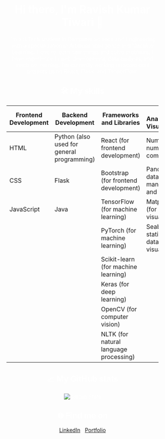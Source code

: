 <div align="center" style="background-image: url('Banner.png'); background-size: cover; color: white; padding: 50px;">

# Hi there, I'm Ravish Kumar Tiwari 👋

I'm a B.Tech student in Computer Science and Engineering with a specialization in Artificial Intelligence and Machine Learning. I love to learn new things and solve problems. I have experience in web development, data analysis, and machine learning. I'm currently working on some cool projects using React, Flask, and TensorFlow.

## 🛠️ My skills


| Frontend Development         | Backend Development                            | Frameworks and Libraries                                     | Data Analysis and Visualization                  | Database Management   |
|------------------------------|-------------------------------------------------|--------------------------------------------------------------|--------------------------------------------------|-----------------------|
| HTML                         | Python (also used for general programming)     | React (for frontend development)                              | NumPy (for numerical computing)                  | SQL (for database management) |
| CSS                          | Flask                                           | Bootstrap (for frontend development)                          | Pandas (for data manipulation and analysis)      |                       |
| JavaScript                   | Java                                            | TensorFlow (for machine learning)                             | Matplotlib (for data visualization)              |                       |
|                              |                                                 | PyTorch (for machine learning)                                 | Seaborn (for statistical data visualization)     |                       |
|                              |                                                 | Scikit-learn (for machine learning)                            |                                                  |                       |
|                              |                                                 | Keras (for deep learning)                                      |                                                  |                       |
|                              |                                                 | OpenCV (for computer vision)                                   |                                                  |                       |
|                              |                                                 | NLTK (for natural language processing)                         |                                                  |                       |


## 📈 My GitHub stats

![GitHub Stats](https://github-readme-stats.vercel.app/api?username=Newton2025&show_icons=true&hide_title=true)

## 🌐 Find me on

[LinkedIn](https://www.linkedin.com/in/ravish-kumar-tiwari-37b030231?utm_source=share&utm_campaign=share_via&utm_content=profile&utm_medium=android_app) | [Portfolio](https://RKTWorld.netlify.com)

</div>
